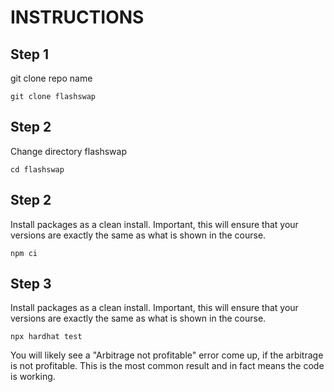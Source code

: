 # INSTRUCTIONS

## Step 1

git clone repo name

```shell
git clone flashswap
```

## Step 2

Change directory flashswap

```shell
cd flashswap
```

## Step 2

Install packages as a clean install. Important, this will ensure that your versions are exactly the same as what is shown in the course.

```shell
npm ci
```

## Step 3

Install packages as a clean install. Important, this will ensure that your versions are exactly the same as what is shown in the course.

```shell
npx hardhat test
```

You will likely see a "Arbitrage not profitable" error come up, if the arbitrage is not profitable. This is the most common result and in fact means the code is working.
